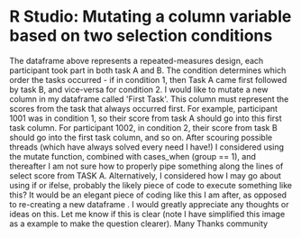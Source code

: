 
# R Studio: Mutating a column variable based on two selection conditions


The dataframe above represents a repeated-measures design, each participant took part in both task A and B. The condition determines which order the tasks occurred - if in condition 1, then Task A came first followed by task B, and vice-versa for condition 2.
I would like to mutate a new column in my dataframe called 'First Task'. This column must represent the scores from the task that always occurred first. For example, participant 1001 was in condition 1, so their score from task A should go into this first task column. For participant 1002, in condition 2, their score from task B should go into the first task column, and so on.
After scouring possible threads (which have always solved every need I have!) I considered using the mutate function, combined with cases_when (group == 1), and thereafter I am not sure how to properly pipe something along the lines of select score from TASK A. Alternatively, I considered how I may go about using if or ifelse, probably the likely piece of code to execute something like this?
It would be an elegant piece of coding like this I am after, as opposed to re-creating a new dataframe . I would greatly appreciate any thoughts or ideas on this. Let me know if this is clear (note I have simplified this image as a example to make the question clearer).
Many Thanks community

        